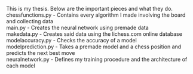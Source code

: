 This is my thesis. Below are the important pieces and what they do. <br />
chessfunctions.py - Contains every algorithm I made involving the board and collecting data <br />
main.py - Creates the neural network using premade data <br />
makedata.py - Creates said data using the lichess.com online database <br />
modelaccuracy.py - Checks the accuracy of a model <br />
modelprediction.py - Takes a premade model and a chess position and predicts the next best move <br />
neuralnetwork.py - Defines my training procedure and the architecture of each model <br />
